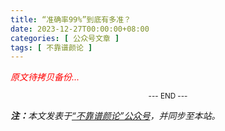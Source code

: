 ```yaml
---
title: “准确率99%”到底有多准？
date: 2023-12-27T00:00:00+08:00
categories: [ 公众号文章 ]
tags: [ 不靠谱颜论 ]
---
```


<font color=red><i>原文待拷贝备份...</i></font>

<center><small>--- END ---</small></center>

<i><b>注：</b>本文发表于[“不靠谱颜论”公众号](https://mp.weixin.qq.com/s/i9hTjjSiGs7u6B91BO47RA)，并同步至本站。</i>
